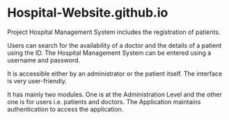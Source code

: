 # Hospital-Website.github.io
Project Hospital Management System includes the registration of patients.

Users can search for the availability of a doctor and the details of a patient using the ID. The Hospital Management System can be entered using a username and password.

It is accessible either by an administrator or the patient itself. The interface is very user-friendly.

It has mainly two modules. One is at the Administration Level and the other one is for users i.e. patients and doctors. The Application maintains authentication to access the application.
